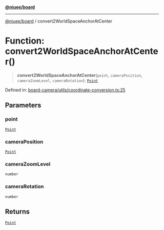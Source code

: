 [**@niuee/board**](../README.md)

***

[@niuee/board](../globals.md) / convert2WorldSpaceAnchorAtCenter

# Function: convert2WorldSpaceAnchorAtCenter()

> **convert2WorldSpaceAnchorAtCenter**(`point`, `cameraPosition`, `cameraZoomLevel`, `cameraRotation`): [`Point`](../type-aliases/Point.md)

Defined in: [board-camera/utils/coordinate-conversion.ts:25](https://github.com/niuee/board/blob/cc09a87e934160adef876c4e11d51fd97e78653d/src/board-camera/utils/coordinate-conversion.ts#L25)

## Parameters

### point

[`Point`](../type-aliases/Point.md)

### cameraPosition

[`Point`](../type-aliases/Point.md)

### cameraZoomLevel

`number`

### cameraRotation

`number`

## Returns

[`Point`](../type-aliases/Point.md)
